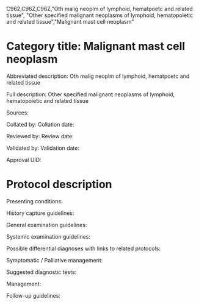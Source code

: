 C962,C96Z,C96Z,"Oth malig neoplm of lymphoid, hematpoetc and related tissue", "Other specified malignant neoplasms of lymphoid, hematopoietic and related tissue","Malignant mast cell neoplasm"
# Category title: Malignant mast cell neoplasm

Abbreviated description: Oth malig neoplm of lymphoid, hematpoetc and related tissue

Full description: Other specified malignant neoplasms of lymphoid, hematopoietic and related tissue

Sources:

Collated by:
Collation date:

Reviewed by:
Review date:

Validated by:
Validation date:

Approval UID:

# Protocol description

Presenting conditions:

History capture guidelines:

General examination guidelines:

Systemic examination guidelines:

Possible differential diagnoses with links to related protocols:

Symptomatic / Palliative management:

Suggested diagnostic tests:

Management:

Follow-up guidelines:

